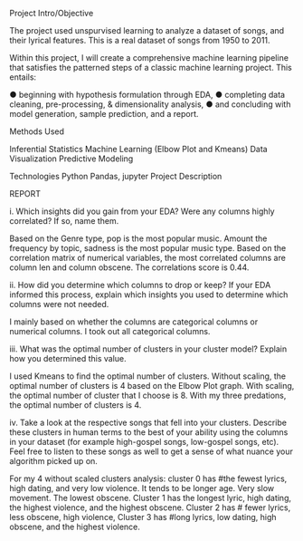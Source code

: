 Project Intro/Objective

The project used unspurvised learning to analyze a dataset of songs, and their lyrical features. This is a real dataset of songs from 1950 to 2011. 

Within this project, I will create a comprehensive machine learning pipeline that satisfies the patterned steps of a classic machine learning project. This entails:

● beginning with hypothesis formulation through EDA,
● completing data cleaning, pre-processing, & dimensionality analysis,
● and concluding with model generation, sample prediction, and a report.

Methods Used

Inferential Statistics
Machine Learning (Elbow Plot and Kmeans)
Data Visualization
Predictive Modeling

Technologies
Python
Pandas, jupyter
Project Description


REPORT

i. Which insights did you gain from your EDA? Were any columns highly correlated? If so, name them.

Based on the Genre type, pop is the most popular music. Amount the frequency by topic, sadness is the most popular music type. Based on the correlation matrix of numerical variables, the most correlated columns are column len and column obscene. The correlations score is 0.44.


ii. How did you determine which columns to drop or keep? If your EDA informed this process, explain which insights you used to determine which columns were not needed.

I mainly based on whether the columns are categorical columns or numerical columns. I took out all categorical columns. 


iii. What was the optimal number of clusters in your cluster model? Explain how you determined this value.


I used Kmeans to find the optimal number of clusters. Without scaling, the optimal number of clusters is 4 based on the Elbow Plot graph. With scaling, the optimal number of cluster that I choose is 8. With my three predations, the optimal number of clusters is 4. 

iv. Take a look at the respective songs that fell into your clusters.
Describe these clusters in human terms to the best of your ability
using the columns in your dataset (for example high-gospel songs,
low-gospel songs, etc). Feel free to listen to these songs as well to
get a sense of what nuance your algorithm picked up on.

For my 4 without scaled clusters analysis:
cluster 0 has #the fewest lyrics, high dating, and very low violence. It tends to be longer age. Very slow movement. The lowest obscene.
Cluster 1 has the longest lyric, high dating, the highest violence, and the highest obscene. 
Cluster 2 has # fewer lyrics, less obscene, high violence,
Cluster 3 has #long lyrics, low dating, high obscene, and the highest violence.
